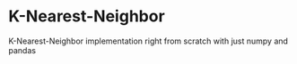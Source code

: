 # K-Nearest-Neighbor
K-Nearest-Neighbor implementation right from scratch with just numpy and pandas
